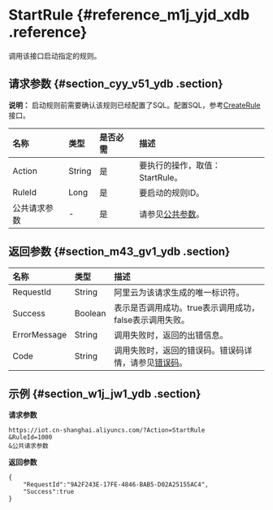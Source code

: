 # StartRule {#reference_m1j_yjd_xdb .reference}

调用该接口启动指定的规则。

## 请求参数 {#section_cyy_v51_ydb .section}

**说明：** 启动规则前需要确认该规则已经配置了SQL。配置SQL，参考[CreateRule](intl.zh-CN/云端开发指南/云端API参考/规则引擎/CreateRule.md#)接口。

|名称|类型|是否必需|描述|
|:-|:-|:---|:-|
|Action|String|是|要执行的操作，取值：StartRule。|
|RuleId|Long|是|要启动的规则ID。|
|公共请求参数|-|是|请参见[公共参数](intl.zh-CN/云端开发指南/云端API参考/公共参数.md#)。|

## 返回参数 {#section_m43_gv1_ydb .section}

|名称|类型|描述|
|:-|:-|:-|
|RequestId|String|阿里云为该请求生成的唯一标识符。|
|Success|Boolean|表示是否调用成功。true表示调用成功，false表示调用失败。|
|ErrorMessage|String|调用失败时，返回的出错信息。|
|Code|String|调用失败时，返回的错误码。错误码详情，请参见[错误码](intl.zh-CN/云端开发指南/云端API参考/错误码.md#)。|

## 示例 {#section_w1j_jw1_ydb .section}

**请求参数**

```
https://iot.cn-shanghai.aliyuncs.com/?Action=StartRule
&RuleId=1000
&公共请求参数
```

**返回参数**

```
{
    "RequestId":"9A2F243E-17FE-4846-BAB5-D02A25155AC4",
    "Success":true
}
```

